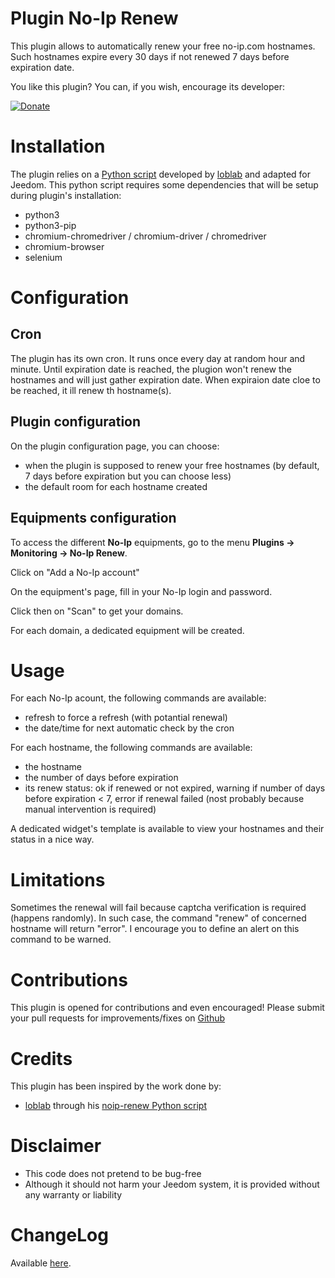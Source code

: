 # Plugin No-Ip Renew

This plugin allows to automatically renew your free no-ip.com hostnames.
Such hostnames expire every 30 days if not renewed 7 days before expiration date.

You like this plugin? You can, if you wish, encourage its developer:

[![Donate](https://img.shields.io/badge/Donate-PayPal-green.svg)](https://www.paypal.com/paypalme/hugoKs3)

# Installation

The plugin relies on a [Python script](https://github.com/loblab/noip-renew) developed by [loblab](https://github.com/loblab) and adapted for Jeedom.
This python script requires some dependencies that will be setup during plugin's installation:
- python3
- python3-pip
- chromium-chromedriver / chromium-driver / chromedriver
- chromium-browser
- selenium

# Configuration

## Cron

The plugin has its own cron.
It runs once every day at random hour and minute.
Until expiration date is reached, the plugion won't renew the hostnames and will just gather expiration date.
When expiraion date cloe to be reached, it ill renew th hostname(s).

## Plugin configuration

On the plugin configuration page, you can choose:
- when the plugin is supposed to renew your free hostnames (by default, 7 days before expiration but you can choose less)
- the default room for each hostname created

## Equipments configuration

To access the different **No-Ip** equipments, go to the menu **Plugins → Monitoring → No-Ip Renew**.

Click on "Add a No-Ip account"

On the equipment's page, fill in your No-Ip login and password.

Click then on "Scan" to get your domains.

For each domain, a dedicated equipment will be created.

# Usage

For each No-Ip acount, the following commands are available:
- refresh to force a refresh (with potantial renewal)
- the date/time for next automatic check by the cron

For each hostname, the following commands are available:
- the hostname
- the number of days before expiration
- its renew status: ok if renewed or not expired, warning if number of days before expiration < 7, error if renewal failed (nost probably because manual intervention is required)

A dedicated widget's template is available to view your hostnames and their status in a nice way.

# Limitations

Sometimes the renewal will fail because captcha verification is required (happens randomly). In such case, the command "renew" of concerned hostname will return "error". I encourage you to define an alert on this command to be warned.

# Contributions

This plugin is opened for contributions and even encouraged! Please submit your pull requests for improvements/fixes on <a href="https://github.com/hugoKs3/plugin-noip" target="_blank">Github</a>

# Credits

This plugin has been inspired by the work done by:

- [loblab](https://github.com/loblab) through his [noip-renew Python script](https://github.com/loblab/noip-renew)

# Disclaimer

-   This code does not pretend to be bug-free
-   Although it should not harm your Jeedom system, it is provided without any warranty or liability

# ChangeLog
Available [here](./changelog.html).
